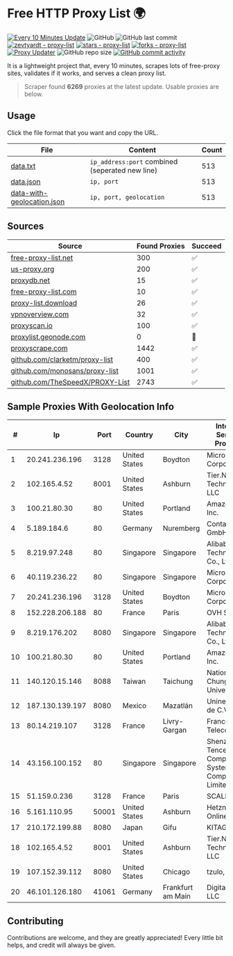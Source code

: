 
# Free HTTP Proxy List 🌍

[![Every 10 Minutes Update](https://github.com/mertguvencli/http-proxy-list/actions/workflows/main.yml/badge.svg?branch=main)](https://github.com/mertguvencli/http-proxy-list/actions/workflows/main.yml)
![GitHub](https://img.shields.io/github/license/mertguvencli/http-proxy-list)
![GitHub last commit](https://img.shields.io/github/last-commit/mertguvencli/http-proxy-list)
[![zevtyardt - proxy-list](https://img.shields.io/static/v1?label=zevtyardt&message=proxy-list&color=blue&logo=github)](https://github.com/zevtyardt/proxy-list "Go to GitHub repo")
[![stars - proxy-list](https://img.shields.io/github/stars/zevtyardt/proxy-list?style=social)](https://github.com/zevtyardt/proxy-list)
[![forks - proxy-list](https://img.shields.io/github/forks/zevtyardt/proxy-list?style=social)](https://github.com/zevtyardt/proxy-list)
[![Proxy Updater](https://github.com/zevtyardt/proxy-list/workflows/Proxy%20Updater/badge.svg)](https://github.com/zevtyardt/proxy-list/actions?query=workflow:"Proxy+Updater")
![GitHub repo size](https://img.shields.io/github/repo-size/zevtyardt/proxy-list)
[![GitHub commit activity](https://img.shields.io/github/commit-activity/m/zevtyardt/proxy-list?logo=commits)](https://github.com/zevtyardt/proxy-list/commits/main)

It is a lightweight project that, every 10 minutes, scrapes lots of free-proxy sites, validates if it works, and serves a clean proxy list.

> Scraper found **6269** proxies at the latest update. Usable proxies are below.

## Usage

Click the file format that you want and copy the URL.

|File|Content|Count|
|----|-------|-----|
|[data.txt](https://raw.githubusercontent.com/mertguvencli/http-proxy-list/main/proxy-list/data.txt)|`ip_address:port` combined (seperated new line)|513|
|[data.json](https://raw.githubusercontent.com/mertguvencli/http-proxy-list/main/proxy-list/data.json)|`ip, port`|513|
|[data-with-geolocation.json](https://raw.githubusercontent.com/mertguvencli/http-proxy-list/main/proxy-list/data-with-geolocation.json)|`ip, port, geolocation`|513|

## Sources

|Source|Found Proxies|Succeed|
|------|-------------|-------|
|[free-proxy-list.net](https://free-proxy-list.net)|300|✅|
|[us-proxy.org](https://www.us-proxy.org)|200|✅|
|[proxydb.net](http://proxydb.net)|15|✅|
|[free-proxy-list.com](https://free-proxy-list.com/?page=&port=&type%5B%5D=http&type%5B%5D=https&up_time=0&search=Search)|10|✅|
|[proxy-list.download](https://www.proxy-list.download/HTTP)|26|✅|
|[vpnoverview.com](https://vpnoverview.com/privacy/anonymous-browsing/free-proxy-servers)|32|✅|
|[proxyscan.io](https://www.proxyscan.io)|100|✅|
|[proxylist.geonode.com](https://proxylist.geonode.com/api/proxy-list?limit=300&page=1&sort_by=lastChecked&sort_type=desc&protocols=http,https)|0|🚫|
|[proxyscrape.com](https://api.proxyscrape.com/v2/?request=displayproxies&protocol=http&timeout=10000&country=all&ssl=all&anonymity=all)|1442|✅|
|[github.com/clarketm/proxy-list](https://raw.githubusercontent.com/clarketm/proxy-list/master/proxy-list-raw.txt)|400|✅|
|[github.com/monosans/proxy-list](https://raw.githubusercontent.com/monosans/proxy-list/main/proxies/http.txt)|1001|✅|
|[github.com/TheSpeedX/PROXY-List](https://raw.githubusercontent.com/TheSpeedX/PROXY-List/master/http.txt)|2743|✅|


## Sample Proxies With Geolocation Info

|#|Ip|Port|Country|City|Internet Service Provider|
|-|--|----|-------|----|-------------------------|
|1|20.241.236.196|3128|United States|Boydton|Microsoft Corporation|
|2|102.165.4.52|8001|United States|Ashburn|Tier.Net Technologies LLC|
|3|100.21.80.30|80|United States|Portland|Amazon.com, Inc.|
|4|5.189.184.6|80|Germany|Nuremberg|Contabo GmbH|
|5|8.219.97.248|80|Singapore|Singapore|Alibaba (US) Technology Co., Ltd.|
|6|40.119.236.22|80|Singapore|Singapore|Microsoft Corporation|
|7|20.241.236.196|3128|United States|Boydton|Microsoft Corporation|
|8|152.228.206.188|80|France|Paris|OVH SAS|
|9|8.219.176.202|8080|Singapore|Singapore|Alibaba (US) Technology Co., Ltd.|
|10|100.21.80.30|80|United States|Portland|Amazon.com, Inc.|
|11|140.120.15.146|8088|Taiwan|Taichung|National Chung Hsing University|
|12|187.130.139.197|8080|Mexico|Mazatlán|Uninet S.A. de C.V.|
|13|80.14.219.107|3128|France|Livry-Gargan|France Telecom|
|14|43.156.100.152|80|Singapore|Singapore|Shenzhen Tencent Computer Systems Company Limited|
|15|51.159.0.236|3128|France|Paris|SCALEWAY|
|16|5.161.110.95|50001|United States|Ashburn|Hetzner Online GmbH|
|17|210.172.199.88|8080|Japan|Gifu|KITAGATA|
|18|102.165.4.52|8001|United States|Ashburn|Tier.Net Technologies LLC|
|19|107.152.39.112|8080|United States|Chicago|tzulo, inc.|
|20|46.101.126.180|41061|Germany|Frankfurt am Main|DigitalOcean, LLC|



## Contributing

Contributions are welcome, and they are greatly appreciated! Every
little bit helps, and credit will always be given.

